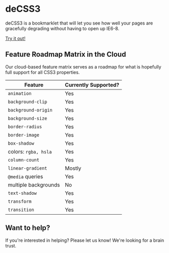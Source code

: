 # deCSS3

deCSS3 is a bookmarklet that will let you see how well your pages are gracefully degrading without having to open up IE6-8.

[Try it out!](http://davatron5000.github.com/deCSS3/)

## Feature Roadmap Matrix in the Cloud

Our cloud-based feature matrix serves as a roadmap for what is hopefully full support for all CSS3 properties.

<table>
<thead>
<tr>
  <th>Feature</th><th>Currently Supported?</th>
</tr>
</thead>
<tbody>
<tr>
  <td><code>animation</code></td><td>Yes</td>
</tr>
<tr>
  <td><code>background-clip</code></td><td>Yes</td>
</tr>
<tr>
  <td><code>background-origin</code></td><td>Yes</td>
</tr>
<tr>
  <td><code>background-size</code></td><td>Yes</td>
</tr>
<tr>
  <td><code>border-radius</code></td><td>Yes</td>
</tr>
<tr>
  <td><code>border-image</code></td><td>Yes</td>
</tr>
<tr>
  <td><code>box-shadow</code></td><td>Yes</td>
</tr>
<tr>
  <td>colors: <code>rgba, hsla</code></td><td>Yes</td>
</tr>
<tr>
  <td><code>column-count</code></td><td>Yes</td>
</tr>
<tr>
  <td><code>linear-gradient</code></td><td>Mostly</td>
</tr>
<tr>
  <td><code>@media</code> queries</td><td>Yes</td>
</tr>
<tr>
  <td>multiple backgrounds</td><td>No</td>
</tr>
<tr>
  <td><code>text-shadow</code></td><td>Yes</td>
</tr>
<tr>
  <td><code>transform</code></td><td>Yes</td>
</tr>
<tr>
  <td><code>transition</code></td><td>Yes</td>
</tr>
</tbody>
</table>

## Want to help?

If you're interested in helping? Please let us know! We're looking for a brain trust.
